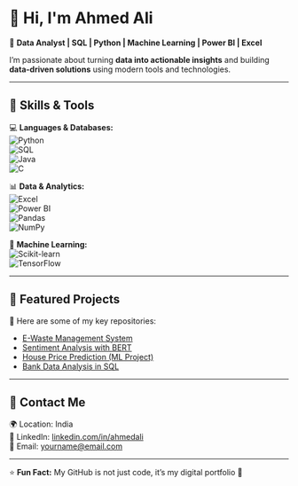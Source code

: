 # 👋 Hi, I'm Ahmed Ali  

🚀 **Data Analyst | SQL | Python | Machine Learning | Power BI | Excel**  


I’m passionate about turning **data into actionable insights** and building **data-driven solutions** using modern tools and technologies.  

---

## 🔹 Skills & Tools  
💻 **Languages & Databases:**  
![Python](https://img.shields.io/badge/Python-3776AB?logo=python&logoColor=white)  
![SQL](https://img.shields.io/badge/SQL-4479A1?logo=postgresql&logoColor=white)  
![Java](https://img.shields.io/badge/Java-007396?logo=java&logoColor=white)  
![C](https://img.shields.io/badge/C-00599C?logo=c&logoColor=white)  

📊 **Data & Analytics:**  
![Excel](https://img.shields.io/badge/Excel-217346?logo=microsoftexcel&logoColor=white)  
![Power BI](https://img.shields.io/badge/Power%20BI-F2C811?logo=powerbi&logoColor=black)  
![Pandas](https://img.shields.io/badge/Pandas-150458?logo=pandas&logoColor=white)  
![NumPy](https://img.shields.io/badge/NumPy-013243?logo=numpy&logoColor=white)  

🤖 **Machine Learning:**  
![Scikit-learn](https://img.shields.io/badge/Scikit--learn-F7931E?logo=scikit-learn&logoColor=white)  
![TensorFlow](https://img.shields.io/badge/TensorFlow-FF6F00?logo=tensorflow&logoColor=white)  

---

## 🔹 Featured Projects  
📌 Here are some of my key repositories:  

- [E-Waste Management System](https://github.com/AhmedAliData/e-waste-management)  
- [Sentiment Analysis with BERT](https://github.com/AhmedAliData/sentiment-analysis-bert)  
- [House Price Prediction (ML Project)](https://github.com/AhmedAliData/house-price-prediction)  
- [Bank Data Analysis in SQL](https://github.com/AhmedAliData/sql-bank-analysis)  

---

## 🔹 Contact Me  
🌍 Location: India  
💼 LinkedIn: [linkedin.com/in/ahmedali](https://linkedin.com/)  
📧 Email: yourname@email.com  

---

⭐ **Fun Fact:** My GitHub is not just code, it’s my digital portfolio 🚀  

